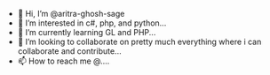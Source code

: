 - 👋 Hi, I’m @aritra-ghosh-sage
- 👀 I’m interested in c#, php, and python...
- 🌱 I’m currently learning GL and PHP...
- 💞️ I’m looking to collaborate on pretty much everything where i can collaborate and contribute...
- 📫 How to reach me <blah>@<blah>.<blah>...

<!---
aritra-ghosh-sage/aritra-ghosh-sage is a ✨ special ✨ repository because its `README.md` (this file) appears on your GitHub profile.
You can click the Preview link to take a look at your changes.
--->
